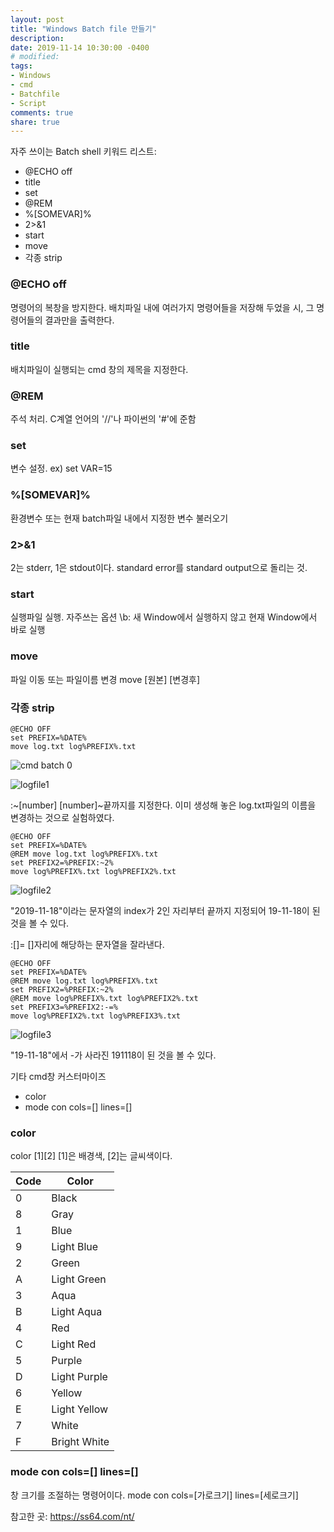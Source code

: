```yaml
---
layout: post
title: "Windows Batch file 만들기"
description:
date: 2019-11-14 10:30:00 -0400
# modified: 
tags: 
- Windows
- cmd
- Batchfile
- Script
comments: true
share: true
---
```



자주 쓰이는 Batch shell 키워드 리스트:
- @ECHO off
- title
- set
- @REM
- %[SOMEVAR]%
- 2>&1
- start
- move
- 각종 strip


### @ECHO off

명령어의 복창을 방지한다. 배치파일 내에 여러가지 명령어들을 저장해 두었을 시, 그 명령어들의 결과만을 출력한다.


### title

배치파일이 실행되는 cmd 창의 제목을 지정한다.


### @REM

주석 처리. C계열 언어의 '//'나 파이썬의 '#'에 준함


### set

변수 설정.
ex) set VAR=15


### %[SOMEVAR]%

환경변수 또는 현재 batch파일 내에서 지정한 변수 불러오기


### 2>&1

2는 stderr, 1은 stdout이다. standard error를 standard output으로 돌리는 것.


### start

실행파일 실행.
자주쓰는 옵션 \b: 새 Window에서 실행하지 않고 현재 Window에서 바로 실행


### move

파일 이동 또는 파일이름 변경
move [원본] [변경후]


### 각종 strip

```
@ECHO OFF
set PREFIX=%DATE%
move log.txt log%PREFIX%.txt
```
![cmd batch 0](https://raw.githubusercontent.com/s01va/s01va.github.io/blob/master/_posts/2019-11-18-Windows-Batch-file/0.PNG)

![logfile1](https://raw.githubusercontent.com/s01va/s01va.github.io/blob/master/_posts/2019-11-18-Windows-Batch-file/1.PNG)

:~[number]
[number]~끝까지를 지정한다.
이미 생성해 놓은 log.txt파일의 이름을 변경하는 것으로 실험하였다.

```
@ECHO OFF
set PREFIX=%DATE%
@REM move log.txt log%PREFIX%.txt
set PREFIX2=%PREFIX:~2%
move log%PREFIX%.txt log%PREFIX2%.txt
```

![logfile2](https://raw.githubusercontent.com/s01va/s01va.github.io/blob/master/_posts/2019-11-18-Windows-Batch-file/2.PNG)

"2019-11-18"이라는 문자열의 index가 2인 자리부터 끝까지 지정되어 19-11-18이 된 것을 볼 수 있다.

:[]=
[]자리에 해당하는 문자열을 잘라낸다.
```
@ECHO OFF
set PREFIX=%DATE%
@REM move log.txt log%PREFIX%.txt
set PREFIX2=%PREFIX:~2%
@REM move log%PREFIX%.txt log%PREFIX2%.txt
set PREFIX3=%PREFIX2:-=%
move log%PREFIX2%.txt log%PREFIX3%.txt
```

![logfile3](https://raw.githubusercontent.com/s01va/s01va.github.io/blob/master/_posts/2019-11-18-Windows-Batch-file/3.PNG)

"19-11-18"에서 -가 사라진 191118이 된 것을 볼 수 있다.



기타 cmd창 커스터마이즈
- color
- mode con cols=[] lines=[]


### color

color [1][2]
[1]은 배경색, [2]는 글씨색이다.

|Code|Color|
|----|-----|
| 0 | Black |
| 8 | Gray |
| 1 | Blue |
| 9 | Light Blue |
| 2 | Green |
| A | Light Green |
| 3 | Aqua |
| B | Light Aqua |
| 4 | Red |
| C | Light Red |
| 5 | Purple |
| D | Light Purple |
| 6 | Yellow |
| E | Light Yellow |
| 7 | White |
| F | Bright White |


### mode con cols=[] lines=[]

창 크기를 조절하는 명령어이다.
mode con cols=[가로크기] lines=[세로크기]


참고한 곳: https://ss64.com/nt/